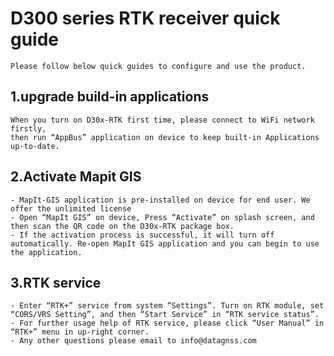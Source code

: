 # D300 series RTK receiver quick guide

    Please follow below quick guides to configure and use the product.


## 1.upgrade build-in applications
    When you turn on D30x-RTK first time, please connect to WiFi network firstly, 
    then run “AppBus” application on device to keep built-in Applications up-to-date. 


## 2.Activate Mapit GIS 
    - MapIt-GIS application is pre-installed on device for end user. We offer the unlimited license
    - Open “MapIt GIS” on device, Press “Activate” on splash screen, and then scan the QR code on the D30x-RTK package box. 
	- If the activation process is successful, it will turn off automatically. Re-open MapIt GIS application and you can begin to use the application.


## 3.RTK service
    - Enter “RTK+” service from system “Settings”. Turn on RTK module, set “CORS/VRS Setting”, and then “Start Service” in “RTK service status”. 
    - For further usage help of RTK service, please click “User Manual” in “RTK+” menu in up-right corner.
    - Any other questions please email to info@datagnss.com
